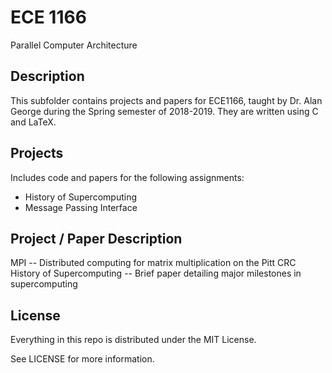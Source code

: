 # ECE 1166

Parallel Computer Architecture

## Description

This subfolder contains projects and papers for ECE1166, taught by Dr. Alan George during the Spring semester of 2018-2019. They are written using C and LaTeX.

## Projects

Includes code and papers for the following assignments:

*   History of Supercomputing
*   Message Passing Interface

## Project / Paper Description

MPI -- Distributed computing for matrix multiplication on the Pitt CRC <br />
History of Supercomputing -- Brief paper detailing major milestones in supercomputing <br />

## License

Everything in this repo is distributed under the MIT License.

See LICENSE for more information.
